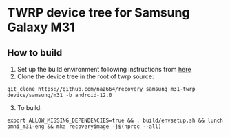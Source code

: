 # TWRP device tree for Samsung Galaxy M31

## How to build
1. Set up the build environment following instructions from [here](https://github.com/minimal-manifest-twrp/platform_manifest_twrp_omni/blob/twrp-10.0/README.md#getting-started)
2. Clone the device tree in the root of twrp source:
```
git clone https://github.com/naz664/recovery_samsung_m31-twrp device/samsung/m31 -b android-12.0
```
3. To build:
```
export ALLOW_MISSING_DEPENDENCIES=true && . build/envsetup.sh && lunch omni_m31-eng && mka recoveryimage -j$(nproc --all)
```
